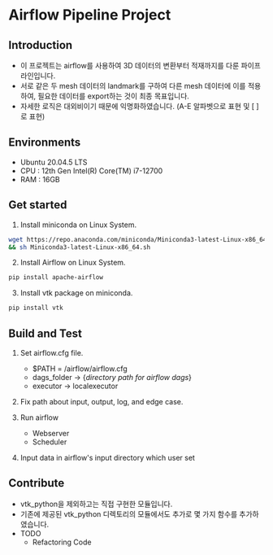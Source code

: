# Airflow Pipeline Project
## Introduction
- 이 프로젝트는 airflow를 사용하여 3D 데이터의 변환부터 적재까지를 다룬 파이프라인입니다.<br/>
- 서로 같은 두 mesh 데이터의 landmark를 구하여 다른 mesh 데이터에 이를 적용하여, 필요한 데이터를 export하는 것이 최종 목표입니다.
- 자세한 로직은 대외비이기 때문에 익명화하였습니다. (A-E 알파벳으로 표현 및 [ ]로 표현)
## Environments
- Ubuntu 20.04.5 LTS
- CPU : 12th Gen Intel(R) Core(TM) i7-12700
- RAM : 16GB

## Get started
1. Install miniconda on Linux System.
```bash
wget https://repo.anaconda.com/miniconda/Miniconda3-latest-Linux-x86_64.sh \
&& sh Miniconda3-latest-Linux-x86_64.sh
```

2. Install Airflow on Linux System.
```bash
pip install apache-airflow
```

3. Install vtk package on miniconda.
```bash
pip install vtk
```
## Build and Test
1. Set airflow.cfg file.
    - $PATH = /airflow/airflow.cfg
    - dags_folder -> {_directory path for airflow dags_}
    - executor -> localexecutor

2.	Fix path about input, output, log, and edge case.
3.	Run airflow
    - Webserver
    - Scheduler
4. Input data in airflow's input directory which user set

## Contribute
- vtk_python을 제외하고는 직접 구현한 모듈입니다.
- 기존에 제공된 vtk_python 디렉토리의 모듈에서도 추가로 몇 가지 함수를 추가하였습니다.
- TODO
    - Refactoring Code
